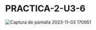 # PRACTICA-2-U3-6
![Captura de pantalla 2023-11-03 170951](https://github.com/EDWINYAHIR13/PRACTICA-2-U3-6/assets/148461746/7c50e92a-0395-4242-8afe-2a6a29dd46c6)
